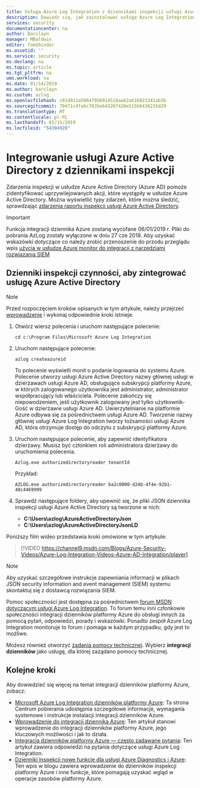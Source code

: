 ```yaml
---
title: Usługa Azure Log Integration z dziennikami inspekcji usługi Azure Active Directory | Dokumentacja firmy Microsoft
description: Dowiedz się, jak zainstalować usługę Azure Log Integration i integrowanie dzienników z dziennikami inspekcji platformy Azure
services: security
documentationcenter: na
author: Barclayn
manager: MBaldwin
editor: TomShinder
ms.assetid: ''
ms.service: security
ms.devlang: na
ms.topic: article
ms.tgt_pltfrm: na
ums.workload: na
ms.date: 01/14/2019
ms.author: barclayn
ms.custom: azlog
ms.openlocfilehash: c01d911a59647956914518aa62a616823241ab3b
ms.sourcegitcommit: 70471c4febc7835e643207420e515b6436235d29
ms.translationtype: MT
ms.contentlocale: pl-PL
ms.lasthandoff: 01/15/2019
ms.locfileid: "54304928"
---
```

# <a name="integrate-azure-active-directory-audit-logs"></a>Integrowanie usługi Azure Active Directory z dziennikami inspekcji

Zdarzenia inspekcji w usłudze Azure Active Directory (Azure AD) pomoże zidentyfikować uprzywilejowanych akcji, które wystąpiły w usłudze Azure Active Directory. Można wyświetlić typy zdarzeń, które można śledzić, sprawdzając [zdarzenia raportu inspekcji usługi Azure Active Directory](../active-directory/reports-monitoring/concept-audit-logs.md).


>[!IMPORTANT]
> Funkcja integracji dziennika Azure zostaną wycofane 06/01/2019 r. Pliki do pobrania AzLog zostały wyłączone w dniu 27 cze 2018. Aby uzyskać wskazówki dotyczące co należy zrobić przenoszenie do przodu przeglądu wpis [użycia w usłudze Azure monitor do integracji z narzędziami rozwiązania SIEM](https://azure.microsoft.com/blog/use-azure-monitor-to-integrate-with-siem-tools/) 

## <a name="steps-to-integrate-azure-active-directory-audit-logs"></a>Dzienniki inspekcji czynności, aby zintegrować usługę Azure Active Directory

> [!NOTE]
> Przed rozpoczęciem kroków opisanych w tym artykule, należy przejrzeć [wprowadzenie](security-azure-log-integration-get-started.md) i wykonaj odpowiednie kroki istnieje.

1. Otwórz wiersz polecenia i uruchom następujące polecenie:

   ``cd c:\Program Files\Microsoft Azure Log Integration``

2. Uruchom następujące polecenie: 
 
   ``azlog createazureid``

   To polecenie wyświetli monit o podanie logowania do systemu Azure. Polecenie utworzy usługi Azure Active Directory nazwy głównej usługi w dzierżawach usługi Azure AD, obsługujące subskrypcji platformy Azure, w których zalogowanego użytkownika jest administrator, administrator współpracujący lub właściciela. Polecenie zakończy się niepowodzeniem, jeśli użytkownik zalogowany jest tylko użytkownik-Gość w dzierżawie usługi Azure AD. Uwierzytelnianie na platformie Azure odbywa się za pośrednictwem usługi Azure AD. Tworzenie nazwy głównej usługi Azure Log Integration tworzy tożsamości usługi Azure AD, która otrzymuje dostęp do odczytu z subskrypcji platformy Azure.

3. Uruchom następujące polecenie, aby zapewnić identyfikatora dzierżawy. Musisz być członkiem roli administratora dzierżawy do uruchomienia polecenia.

   ``Azlog.exe authorizedirectoryreader tenantId``

   Przykład:

   ``AZLOG.exe authorizedirectoryreader ba2c0000-d24b-4f4e-92b1-48c4469999``

4. Sprawdź następujące foldery, aby upewnić się, że pliki JSON dziennika inspekcji usługi Azure Active Directory są tworzone w nich:

   * **C:\Users\azlog\AzureActiveDirectoryJson**
   * **C:\Users\azlog\AzureActiveDirectoryJsonLD**

Poniższy film wideo przedstawia kroki omówione w tym artykule:

> [!VIDEO https://channel9.msdn.com/Blogs/Azure-Security-Videos/Azure-Log-Integration-Videos-Azure-AD-Integration/player]


> [!NOTE]
> Aby uzyskać szczegółowe instrukcje zapewniania informacji w plikach JSON security information and event management (SIEM) systemu skontaktuj się z dostawcą rozwiązania SIEM.

Pomoc społeczności jest dostępna za pośrednictwem [forum MSDN dotyczącym usługi Azure Log Integration](https://social.msdn.microsoft.com/Forums/office/home?forum=AzureLogIntegration). To forum temu inni członkowie społeczności integracji dzienników platformy Azure do obsługi innych za pomocą pytań, odpowiedzi, porady i wskazówki. Ponadto zespół Azure Log Integration monitoruje to forum i pomaga w każdym przypadku, gdy jest to możliwe.

Możesz również otworzyć [żądania pomocy technicznej](../azure-supportability/how-to-create-azure-support-request.md). Wybierz **integracji dzienników** jako usługę, dla której zażądano pomocy technicznej.

## <a name="next-steps"></a>Kolejne kroki
Aby dowiedzieć się więcej na temat integracji dzienników platformy Azure, zobacz:

* [Microsoft Azure Log Integration dzienników platformy Azure](https://www.microsoft.com/download/details.aspx?id=53324): Ta strona Centrum pobierania udostępnia szczegółowe informacje, wymagania systemowe i instrukcje instalacji integracji dzienników Azure.
* [Wprowadzenie do integracji dziennika Azure](security-azure-log-integration-overview.md): Ten artykuł stanowi wprowadzenie do integracji dzienników platformy Azure, jego kluczowych możliwości i jak to działa.
* [Integracja dzienników platformy Azure — często zadawane pytania](security-azure-log-integration-faq.md): Ten artykuł zawiera odpowiedzi na pytania dotyczące usługi Azure Log Integration.
* [Dzienniki inspekcji nowe funkcje dla usługi Azure Diagnostics i Azure](https://azure.microsoft.com/blog/new-features-for-azure-diagnostics-and-azure-audit-logs/): Ten wpis w blogu zawiera wprowadzenie do dzienników inspekcji platformy Azure i inne funkcje, które pomagają uzyskać wgląd w operacje zasobów platformy Azure.
